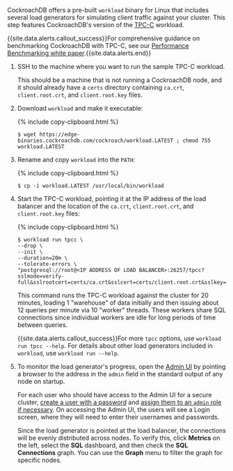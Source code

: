 CockroachDB offers a pre-built `workload` binary for Linux that includes several load generators for simulating client traffic against your cluster. This step features CockroachDB's version of the [TPC-C](http://www.tpc.org/tpcc/) workload.

{{site.data.alerts.callout_success}}For comprehensive guidance on benchmarking CockroachDB with TPC-C, see our <a href="https://www.cockroachlabs.com/guides/cockroachdb-performance/">Performance Benchmarking white paper</a>.{{site.data.alerts.end}}

1. SSH to the machine where you want to run the sample TPC-C workload.

    This should be a machine that is not running a CockroachDB node, and it should already have a `certs` directory containing `ca.crt`, `client.root.crt`, and `client.root.key` files.

2. Download `workload` and make it executable:

    {% include copy-clipboard.html %}
    ~~~ shell
    $ wget https://edge-binaries.cockroachdb.com/cockroach/workload.LATEST ; chmod 755 workload.LATEST
    ~~~

3. Rename and copy `workload` into the `PATH`:

    {% include copy-clipboard.html %}
    ~~~ shell
    $ cp -i workload.LATEST /usr/local/bin/workload
    ~~~

4. Start the TPC-C workload, pointing it at the IP address of the load balancer and the location of the `ca.crt`, `client.root.crt`, and `client.root.key` files:

    {% include copy-clipboard.html %}
    ~~~ shell
    $ workload run tpcc \
    --drop \
    --init \
    --duration=20m \
    --tolerate-errors \
    "postgresql://root@<IP ADDRESS OF LOAD BALANCER>:26257/tpcc?sslmode=verify-full&sslrootcert=certs/ca.crt&sslcert=certs/client.root.crt&sslkey=certs/client.root.key"
    ~~~

    This command runs the TPC-C workload against the cluster for 20 minutes, loading 1 "warehouse" of data initially and then issuing about 12 queries per minute via 10 "worker" threads. These workers share SQL connections since individual workers are idle for long periods of time between queries.

    {{site.data.alerts.callout_success}}For more <code>tpcc</code> options, use <code>workload run tpcc --help</code>. For details about other load generators included in <code>workload</code>, use <code>workload run --help</code>.

5. To monitor the load generator's progress, open the [Admin UI](admin-ui-overview.html) by pointing a browser to the address in the `admin` field in the standard output of any node on startup.

    For each user who should have access to the Admin UI for a secure cluster, [create a user with a password](create-user.html#create-a-user-with-a-password) and [assign them to an `admin` role if necessary](admin-ui-overview.html#admin-ui-access). On accessing the Admin UI, the users will see a Login screen, where they will need to enter their usernames and passwords.

    Since the load generator is pointed at the load balancer, the connections will be evenly distributed across nodes. To verify this, click **Metrics** on the left, select the **SQL** dashboard, and then check the **SQL Connections** graph. You can use the **Graph** menu to filter the graph for specific nodes.
